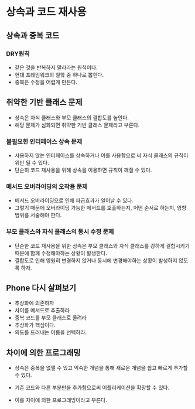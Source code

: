 # 상속과 코드 재사용

## 상속과 중복 코드

### DRY원칙

- 같은 것을 반복하지 말라라는 원칙이다.
- 현대 프레임워크의 철학 중 하나로 뽑힌다.
- 중복은 수정을 어렵게 만든다.

## 취약한 기반 클래스 문제

- 상속은 자식 클래스와 부모 클래스의 결합도를 높인다.
- 해당 문제가 심화되면 취약한 기반 클래스 문제라고 부른다.

### 불필요한 인터페이스 상속 문제

- 사용하지 않는 인터페이스를 상속하거나 이를 사용함으로 써 자식 클래스의 규칙이 위반 될 수 있다.
- 단순히 코드 재사용을 위해 상속을 이용하면 규칙이 깨질 수 있다.

### 메서드 오버라이딩의 오작용 문제

- 메서드 오버라이딩으로 인해 파급효과가 일어날 수 있다.
- 그렇기 때문에 오버라이딩 가능한 메서드를 호출하는지, 어떤 순서로 하는지, 영향 범위를 서술해야 한다.

### 부모 클래스와 자식 클래스의 동시 수정 문제

- 단순한 코드 재사용을 위한 상속은 부모 클래스와 자식 클래스를 강하게 결합시키기 때문에 함께 수정해야하는 상황이 발생한다.
- 결합도로 인해 영원히 변경하지 않거나 동시에 변경해야하는 상황이 발생하지 않도록 하자.

## Phone 다시 살펴보기

- 추상화에 의존하자
- 차이를 메서드로 추출하라
- 중복 코드를 부모 클래스로 올려라
- 추상화가 핵심이다.
- 의도를 드러내는 이름을 선택하라.

## 차이에 의한 프로그래밍

- 상속은 중복을 없앨 수 있고 익숙한 개념을 통해 새로운 개념을 쉽고 빠르게 추가할 수 있다.

- 기존 코드와 다른 부분만을 추가함으로써 어플리케이션을 확장할 수 있다.

- 이를 차이에 의한 프로그래밍이라고 부른다.

  